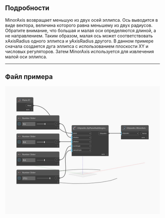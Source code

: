 ## Подробности
MinorAxis возвращает меньшую из двух осей эллипса. Ось выводится в виде вектора, величина которого равна меньшему из двух радиусов. Обратите внимание, что большая и малая оси определяются длиной, а не направлением. Таким образом, малая ось может соответствовать xAxisRadius одного эллипса и yAxisRadius другого. В данном примере сначала создается дуга эллипса с использованием плоскости XY и числовых регуляторов. Затем MinorAxis используется для извлечения малой оси эллипса.
___
## Файл примера

![MinorAxis](./Autodesk.DesignScript.Geometry.EllipseArc.MinorAxis_img.jpg)

